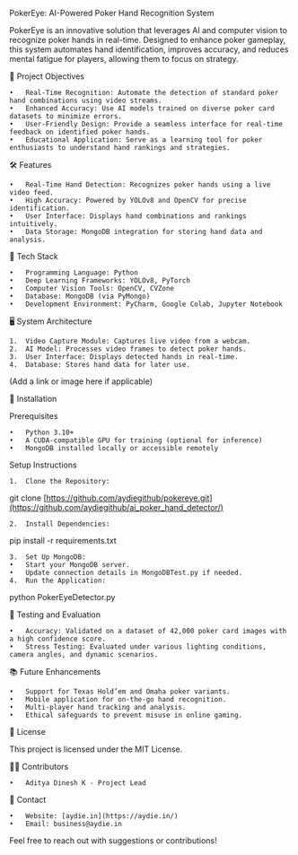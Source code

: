 PokerEye: AI-Powered Poker Hand Recognition System

PokerEye is an innovative solution that leverages AI and computer vision to recognize poker hands in real-time. Designed to enhance poker gameplay, this system automates hand identification, improves accuracy, and reduces mental fatigue for players, allowing them to focus on strategy.

🎯 Project Objectives

	•	Real-Time Recognition: Automate the detection of standard poker hand combinations using video streams.
	•	Enhanced Accuracy: Use AI models trained on diverse poker card datasets to minimize errors.
	•	User-Friendly Design: Provide a seamless interface for real-time feedback on identified poker hands.
	•	Educational Application: Serve as a learning tool for poker enthusiasts to understand hand rankings and strategies.

🛠️ Features

	•	Real-Time Hand Detection: Recognizes poker hands using a live video feed.
	•	High Accuracy: Powered by YOLOv8 and OpenCV for precise identification.
	•	User Interface: Displays hand combinations and rankings intuitively.
	•	Data Storage: MongoDB integration for storing hand data and analysis.

🧰 Tech Stack

	•	Programming Language: Python
	•	Deep Learning Frameworks: YOLOv8, PyTorch
	•	Computer Vision Tools: OpenCV, CVZone
	•	Database: MongoDB (via PyMongo)
	•	Development Environment: PyCharm, Google Colab, Jupyter Notebook

🖥️ System Architecture

	1.	Video Capture Module: Captures live video from a webcam.
	2.	AI Model: Processes video frames to detect poker hands.
	3.	User Interface: Displays detected hands in real-time.
	4.	Database: Stores hand data for later use.

 (Add a link or image here if applicable)

🚀 Installation

Prerequisites

	•	Python 3.10+
	•	A CUDA-compatible GPU for training (optional for inference)
	•	MongoDB installed locally or accessible remotely

Setup Instructions

	1.	Clone the Repository:

git clone [https://github.com/aydiegithub/pokereye.git](https://github.com/aydiegithub/ai_poker_hand_detector/)


	2.	Install Dependencies:

pip install -r requirements.txt


	3.	Set Up MongoDB:
	•	Start your MongoDB server.
	•	Update connection details in MongoDBTest.py if needed.
	4.	Run the Application:

python PokerEyeDetector.py

🧪 Testing and Evaluation

	•	Accuracy: Validated on a dataset of 42,000 poker card images with a high confidence score.
	•	Stress Testing: Evaluated under various lighting conditions, camera angles, and dynamic scenarios.

📚 Future Enhancements

	•	Support for Texas Hold’em and Omaha poker variants.
	•	Mobile application for on-the-go hand recognition.
	•	Multi-player hand tracking and analysis.
	•	Ethical safeguards to prevent misuse in online gaming.

📜 License

This project is licensed under the MIT License.

👨‍💻 Contributors

	•	Aditya Dinesh K - Project Lead

📧 Contact

	•	Website: [aydie.in](https://aydie.in/)
	•	Email: business@aydie.in

Feel free to reach out with suggestions or contributions!
